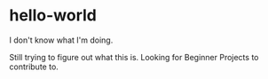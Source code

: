 # hello-world
I don't know what I'm doing.

Still trying to figure out what this is.
Looking for Beginner Projects to contribute to.
